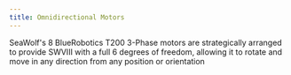 ```yaml
---
title: Omnidirectional Motors
---
```


SeaWolf's 8 BlueRobotics T200 3-Phase motors are strategically arranged to provide SWVIII with a full 6 degrees of freedom, allowing it to rotate and move in any direction from any position or orientation